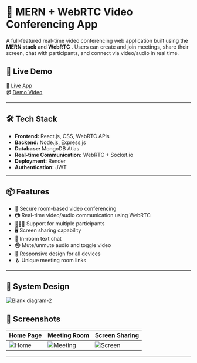 

# 🔗  MERN + WebRTC Video Conferencing App

A full-featured real-time video conferencing web application built using the **MERN stack** and **WebRTC** . Users can create and join meetings, share their screen, chat with participants, and connect via video/audio in real time.

## 🚀 Live Demo

🔗 [Live App](https://videocall-frontend-3zxi.onrender.com/)  
📹 [Demo Video](https://your-demo-video-link.com)

---

## 🛠️ Tech Stack

- **Frontend:** React.js, CSS, WebRTC APIs
- **Backend:** Node.js, Express.js
- **Database:** MongoDB Atlas
- **Real-time Communication:** WebRTC + Socket.io
- **Deployment:** Render
- **Authentication:** JWT

---

## 📦 Features

- 🔐 Secure room-based video conferencing
- 📷 Real-time video/audio communication using WebRTC
- 🧑‍🤝‍🧑 Support for multiple participants
- 🖥️ Screen sharing capability
- 💬 In-room text chat
- 🔇 Mute/unmute audio and toggle video
- 📲 Responsive design for all devices
- 🪝 Unique meeting room links

---
## 📁 System Design

![Blank diagram-2](https://github.com/user-attachments/assets/9c29ffd8-114a-4b4e-ae67-8d025b28aa88)


## 📸 Screenshots

| Home Page | Meeting Room | Screen Sharing |
|-----------|---------------|----------------|
| ![Home](https://github.com/user-attachments/assets/df427510-e940-4483-8058-52778f8b9a41) | ![Meeting](./screenshots/meeting.png) | ![Screen](./screenshots/screen.png) |

---






